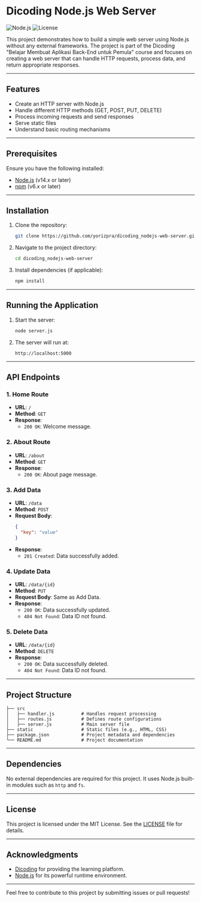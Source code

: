 # Dicoding Node.js Web Server

![Node.js](https://img.shields.io/badge/Node.js-v14.17.0-green) ![License](https://img.shields.io/badge/license-MIT-brightgreen)

This project demonstrates how to build a simple web server using Node.js without any external frameworks. The project is part of the Dicoding "Belajar Membuat Aplikasi Back-End untuk Pemula" course and focuses on creating a web server that can handle HTTP requests, process data, and return appropriate responses.

---

## Features

- Create an HTTP server with Node.js
- Handle different HTTP methods (GET, POST, PUT, DELETE)
- Process incoming requests and send responses
- Serve static files
- Understand basic routing mechanisms

---

## Prerequisites

Ensure you have the following installed:

- [Node.js](https://nodejs.org/) (v14.x or later)
- [npm](https://www.npmjs.com/) (v6.x or later)

---

## Installation

1. Clone the repository:
   ```bash
   git clone https://github.com/yorizpra/dicoding_nodejs-web-server.git
   ```

2. Navigate to the project directory:
   ```bash
   cd dicoding_nodejs-web-server
   ```

3. Install dependencies (if applicable):
   ```bash
   npm install
   ```

---

## Running the Application

1. Start the server:
   ```bash
   node server.js
   ```

2. The server will run at:
   ```
   http://localhost:5000
   ```

---

## API Endpoints

### 1. Home Route
- **URL**: `/`
- **Method**: `GET`
- **Response**:
  - `200 OK`: Welcome message.

### 2. About Route
- **URL**: `/about`
- **Method**: `GET`
- **Response**:
  - `200 OK`: About page message.

### 3. Add Data
- **URL**: `/data`
- **Method**: `POST`
- **Request Body**:
  ```json
  {
    "key": "value"
  }
  ```
- **Response**:
  - `201 Created`: Data successfully added.

### 4. Update Data
- **URL**: `/data/{id}`
- **Method**: `PUT`
- **Request Body**: Same as Add Data.
- **Response**:
  - `200 OK`: Data successfully updated.
  - `404 Not Found`: Data ID not found.

### 5. Delete Data
- **URL**: `/data/{id}`
- **Method**: `DELETE`
- **Response**:
  - `200 OK`: Data successfully deleted.
  - `404 Not Found`: Data ID not found.

---

## Project Structure

```
├── src
│   ├── handler.js          # Handles request processing
│   ├── routes.js           # Defines route configurations
│   ├── server.js           # Main server file
├── static                  # Static files (e.g., HTML, CSS)
├── package.json            # Project metadata and dependencies
└── README.md               # Project documentation
```

---

## Dependencies

No external dependencies are required for this project. It uses Node.js built-in modules such as `http` and `fs`.

---

## License

This project is licensed under the MIT License. See the [LICENSE](LICENSE) file for details.

---

## Acknowledgments

- [Dicoding](https://www.dicoding.com/) for providing the learning platform.
- [Node.js](https://nodejs.org/) for its powerful runtime environment.

---

Feel free to contribute to this project by submitting issues or pull requests!
